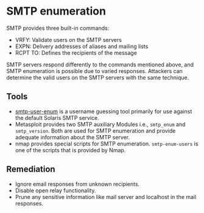 # SMTP enumeration

SMTP provides three built-in commands:

* VRFY: Validate users on the SMTP servers
* EXPN: Delivery addresses of aliases and mailing lists
* RCPT TO: Defines the recipients of the message

SMTP servers respond differently to the commands mentioned above, and SMTP enumeration is possible due to varied responses. Attackers can determine the valid users on the SMTP servers with the same technique.

## Tools

* [smtp-user-enum](https://pentestmonkey.net/tools/user-enumeration/smtp-user-enum) is a username guessing tool primarily for use against the default Solaris SMTP service.
* Metasploit provides two SMTP auxiliary Modules i.e., `smtp_enum` and `smtp_version`. Both are used for SMTP enumeration and provide adequate information about the SMTP server. 
* nmap provides special scripts for SMTP enumeration. `smtp-enum-users` is one of the scripts that is provided by Nmap.

## Remediation

* Ignore email responses from unknown recipients.
* Disable open relay functionality.
* Prune any sensitive information like mail server and localhost in the mail responses.
